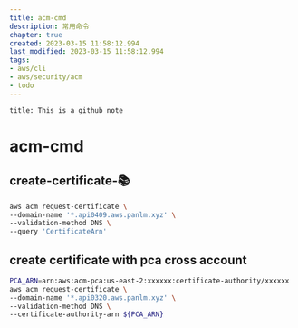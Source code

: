 ```yaml
---
title: acm-cmd
description: 常用命令 
chapter: true
created: 2023-03-15 11:58:12.994
last_modified: 2023-03-15 11:58:12.994
tags: 
- aws/cli 
- aws/security/acm 
- todo 
---
```

```ad-attention
title: This is a github note

```
# acm-cmd

## create-certificate-📚
```sh
aws acm request-certificate \
--domain-name '*.api0409.aws.panlm.xyz' \
--validation-method DNS \
--query 'CertificateArn'

```

## create certificate with pca  cross account
```sh
PCA_ARN=arn:aws:acm-pca:us-east-2:xxxxxx:certificate-authority/xxxxxx
aws acm request-certificate \
--domain-name '*.api0320.aws.panlm.xyz' \
--validation-method DNS \
--certificate-authority-arn ${PCA_ARN}

```





